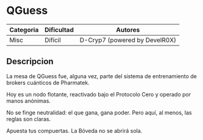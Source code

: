 # QGuess
| Categoria | Dificultad  | Autores   |
| ---       | ---         | ---     |
| Misc    | Difícil       | D-Cryp7 (powered by DevelR0X) |

## Descripcion
La mesa de QGuess fue, alguna vez, parte del sistema de entrenamiento de brokers cuánticos de Pharmatek.

Hoy es un nodo flotante, reactivado bajo el Protocolo Cero y operado por manos anónimas.

No se finge neutralidad: el que gana, gana poder.
Pero aquí, al menos, las reglas son claras.

Apuesta tus compuertas. La Bóveda no se abrirá sola.